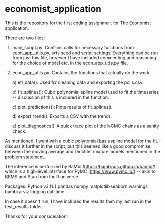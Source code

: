 # economist_application

This is the repository for the first coding assignment for The Economist application.

There are two files:

  1) main_script.py: Contains calls for necessary functions from econ_app_utils.py, sets seed and script settings. Everything can be run from just this file, however I have included commenting and reasoning for the choice of model etc. in the econ_app_utils.py file.
  
  2) econ_app_utils.py: Contains the functions that actually do the work.

        a) etl_data(): Used for cleaning data and exporting the polls.csv.
     
        b) fit_splines(): Cubic polynomial spline model used to fit the timeseries -- discussion of this is included in the function.
     
        c) plot_predictions(): Plots results of fit_splines().
     
        d) export_trend(): Exports a CSV with the trends.
     
        e) plot_diagnostics(): A quick trace plot of the MCMC chains as a sanity check.

As mentioned, I went with a cubic polynomial basis spline model for the fit. I discuss it further in the script, but this seemed like a good compromise between the moving average and Dirichlet mixture models mentioned in the problem statement.

The inference is performed by BaMbi (https://bambinos.github.io/bambi/), which is a high-level interface for PyMC (https://www.pymc.io/) -- akin to BRMS and Stan from the R universe.

Packages:
Python v3.11.4
pandas
numpy
matplotlib
seaborn
warnings
bambi
arviz
logging
datetime

In case it doesn't run, I have included the results from my last run in the test_results folder.

Thanks for your consideration!
